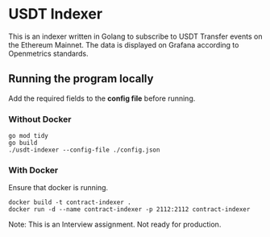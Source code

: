 # USDT Indexer

This is an indexer written in Golang to subscribe to USDT Transfer events on the Ethereum Mainnet. The data is displayed on Grafana according to Openmetrics standards.  

## Running the program locally 
Add the required fields to the **config file** before running.  

### Without Docker
```
go mod tidy
go build
./usdt-indexer --config-file ./config.json
```

### With Docker  
Ensure that docker is running.  
```
docker build -t contract-indexer .
docker run -d --name contract-indexer -p 2112:2112 contract-indexer
```

Note: This is an Interview assignment. Not ready for production.  
